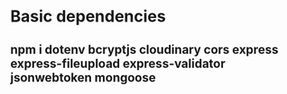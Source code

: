 # Basic dependencies

## npm i dotenv bcryptjs cloudinary cors express express-fileupload express-validator jsonwebtoken mongoose